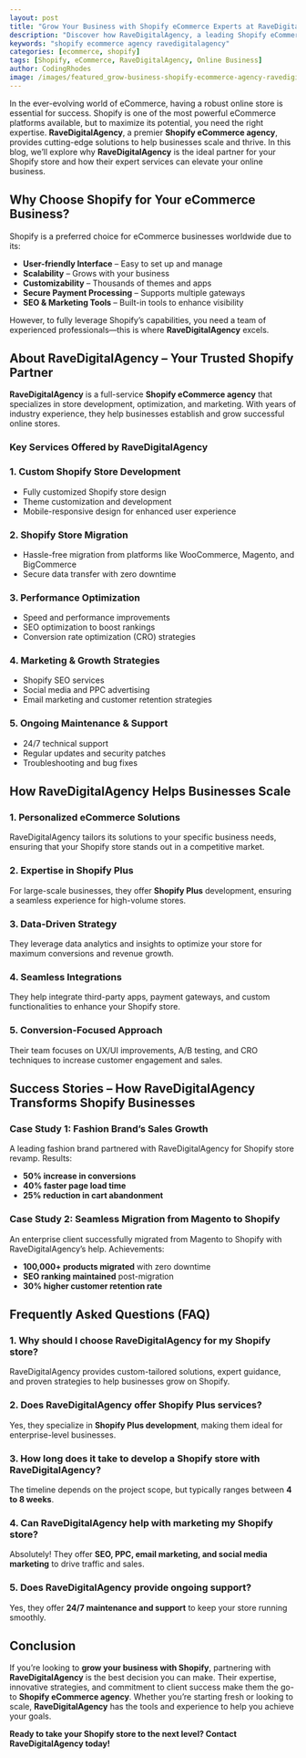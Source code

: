 ```yaml
---
layout: post
title: "Grow Your Business with Shopify eCommerce Experts at RaveDigitalAgency"
description: "Discover how RaveDigitalAgency, a leading Shopify eCommerce agency, can help you grow your online business with expert solutions and strategies."
keywords: "shopify ecommerce agency ravedigitalagency"
categories: [ecommerce, shopify]
tags: [Shopify, eCommerce, RaveDigitalAgency, Online Business]
author: CodingRhodes
image: /images/featured_grow-business-shopify-ecommerce-agency-ravedigitalagency.webp
---
```


In the ever-evolving world of eCommerce, having a robust online store is essential for success. Shopify is one of the most powerful eCommerce platforms available, but to maximize its potential, you need the right expertise. **RaveDigitalAgency**, a premier **Shopify eCommerce agency**, provides cutting-edge solutions to help businesses scale and thrive. In this blog, we’ll explore why **RaveDigitalAgency** is the ideal partner for your Shopify store and how their expert services can elevate your online business.

## Why Choose Shopify for Your eCommerce Business?

Shopify is a preferred choice for eCommerce businesses worldwide due to its:

- **User-friendly Interface** – Easy to set up and manage
- **Scalability** – Grows with your business
- **Customizability** – Thousands of themes and apps
- **Secure Payment Processing** – Supports multiple gateways
- **SEO & Marketing Tools** – Built-in tools to enhance visibility

However, to fully leverage Shopify’s capabilities, you need a team of experienced professionals—this is where **RaveDigitalAgency** excels.

## About RaveDigitalAgency – Your Trusted Shopify Partner

<ins class="adsbygoogle"
     style="display:block"
     data-ad-client="ca-pub-2784742237479601"
     data-ad-slot="3760872290"
     data-ad-format="auto"
     data-full-width-responsive="true"></ins>
<script>
     (adsbygoogle = window.adsbygoogle || []).push({});
</script>

**RaveDigitalAgency** is a full-service **Shopify eCommerce agency** that specializes in store development, optimization, and marketing. With years of industry experience, they help businesses establish and grow successful online stores.

### Key Services Offered by RaveDigitalAgency

### 1. Custom Shopify Store Development
- Fully customized Shopify store design
- Theme customization and development
- Mobile-responsive design for enhanced user experience

### 2. Shopify Store Migration
- Hassle-free migration from platforms like WooCommerce, Magento, and BigCommerce
- Secure data transfer with zero downtime

### 3. Performance Optimization
- Speed and performance improvements
- SEO optimization to boost rankings
- Conversion rate optimization (CRO) strategies

### 4. Marketing & Growth Strategies
- Shopify SEO services
- Social media and PPC advertising
- Email marketing and customer retention strategies

### 5. Ongoing Maintenance & Support
- 24/7 technical support
- Regular updates and security patches
- Troubleshooting and bug fixes

## How RaveDigitalAgency Helps Businesses Scale

### 1. Personalized eCommerce Solutions
RaveDigitalAgency tailors its solutions to your specific business needs, ensuring that your Shopify store stands out in a competitive market.

### 2. Expertise in Shopify Plus
For large-scale businesses, they offer **Shopify Plus** development, ensuring a seamless experience for high-volume stores.

### 3. Data-Driven Strategy
They leverage data analytics and insights to optimize your store for maximum conversions and revenue growth.

### 4. Seamless Integrations
They help integrate third-party apps, payment gateways, and custom functionalities to enhance your Shopify store.

### 5. Conversion-Focused Approach
Their team focuses on UX/UI improvements, A/B testing, and CRO techniques to increase customer engagement and sales.

## Success Stories – How RaveDigitalAgency Transforms Shopify Businesses

<ins class="adsbygoogle"
     style="display:block"
     data-ad-client="ca-pub-2784742237479601"
     data-ad-slot="3760872290"
     data-ad-format="auto"
     data-full-width-responsive="true"></ins>
<script>
     (adsbygoogle = window.adsbygoogle || []).push({});
</script>

### Case Study 1: Fashion Brand’s Sales Growth
A leading fashion brand partnered with RaveDigitalAgency for Shopify store revamp. Results:
- **50% increase in conversions**
- **40% faster page load time**
- **25% reduction in cart abandonment**

### Case Study 2: Seamless Migration from Magento to Shopify
An enterprise client successfully migrated from Magento to Shopify with RaveDigitalAgency’s help. Achievements:
- **100,000+ products migrated** with zero downtime
- **SEO ranking maintained** post-migration
- **30% higher customer retention rate**

## Frequently Asked Questions (FAQ)

### 1. Why should I choose RaveDigitalAgency for my Shopify store?
RaveDigitalAgency provides custom-tailored solutions, expert guidance, and proven strategies to help businesses grow on Shopify.

### 2. Does RaveDigitalAgency offer Shopify Plus services?
Yes, they specialize in **Shopify Plus development**, making them ideal for enterprise-level businesses.

### 3. How long does it take to develop a Shopify store with RaveDigitalAgency?
The timeline depends on the project scope, but typically ranges between **4 to 8 weeks**.

### 4. Can RaveDigitalAgency help with marketing my Shopify store?
Absolutely! They offer **SEO, PPC, email marketing, and social media marketing** to drive traffic and sales.

### 5. Does RaveDigitalAgency provide ongoing support?
Yes, they offer **24/7 maintenance and support** to keep your store running smoothly.

<ins class="adsbygoogle"
     style="display:block"
     data-ad-client="ca-pub-2784742237479601"
     data-ad-slot="3760872290"
     data-ad-format="auto"
     data-full-width-responsive="true"></ins>
<script>
     (adsbygoogle = window.adsbygoogle || []).push({});
</script>

## Conclusion

If you’re looking to **grow your business with Shopify**, partnering with **RaveDigitalAgency** is the best decision you can make. Their expertise, innovative strategies, and commitment to client success make them the go-to **Shopify eCommerce agency**. Whether you’re starting fresh or looking to scale, **RaveDigitalAgency** has the tools and experience to help you achieve your goals.

**Ready to take your Shopify store to the next level? Contact RaveDigitalAgency today!**


